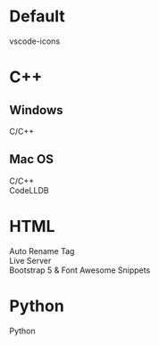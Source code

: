 # Default 
vscode-icons

# C++
## Windows
C/C++

## Mac OS
C/C++  
CodeLLDB  

# HTML
Auto Rename Tag  
Live Server  
Bootstrap 5 & Font Awesome Snippets  

# Python
Python  